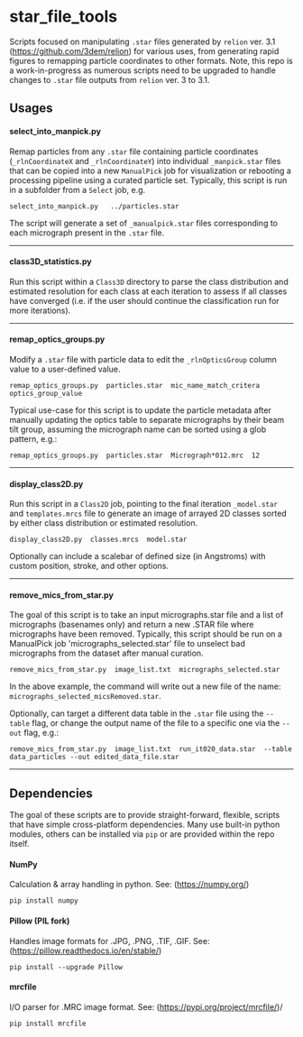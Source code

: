 # star_file_tools
Scripts focused on manipulating `.star` files generated by `relion` ver. 3.1 (https://github.com/3dem/relion) for various uses, from generating rapid figures to remapping particle coordinates to other formats. Note, this repo is a work-in-progress as numerous scripts need to be upgraded to handle changes to `.star` file outputs from `relion` ver. 3 to 3.1. 

## Usages

#### select_into_manpick.py
Remap particles from any `.star` file containing particle coordinates (`_rlnCoordinateX` and `_rlnCoordinateY`) into individual `_manpick.star` files that can be copied into a new `ManualPick` job for visualization or rebooting a processing pipeline using a curated particle set. Typically, this script is run in a subfolder from a `Select` job, e.g.

`select_into_manpick.py   ../particles.star `

The script will generate a set of `_manualpick.star` files corresponding to each micrograph present in the `.star` file.

-----
#### class3D_statistics.py
Run this script within a `Class3D` directory to parse the class distribution and estimated resolution for each class at each iteration to assess if all classes have converged (i.e. if the user should continue the classification run for more iterations).  


-----
#### remap_optics_groups.py
Modify a `.star` file with particle data to edit the `_rlnOpticsGroup` column value to a user-defined value.  

`remap_optics_groups.py  particles.star  mic_name_match_critera  optics_group_value  `

Typical use-case for this script is to update the particle metadata after manually updating the optics table to separate micrographs by their beam tilt group, assuming the micrograph name can be sorted using a glob pattern, e.g.:

`remap_optics_groups.py  particles.star  Micrograph*012.mrc  12  `

-----
#### display_class2D.py
Run this script in a `Class2D` job, pointing to the final iteration `_model.star` and `templates.mrcs` file to generate an image of arrayed 2D classes sorted by either class distribution or estimated resolution. 

`display_class2D.py  classes.mrcs  model.star  `

Optionally can include a scalebar of defined size (in Angstroms) with custom position, stroke, and other options.

-----
#### remove_mics_from_star.py
The goal of this script is to take an input micrographs.star file and a list of micrographs (basenames only) and return a new .STAR file where micrographs have been removed. Typically, this script should be run on a ManualPick job 'micrographs_selected.star' file to unselect bad micrographs from the dataset after manual curation.

`remove_mics_from_star.py  image_list.txt  micrographs_selected.star  `

In the above example, the command will write out a new file of the name: `micrographs_selected_micsRemoved.star`.

Optionally, can target a different data table in the `.star` file using the `--table` flag, or change the output name of the file to a specific one via the `--out` flag, e.g.:

`remove_mics_from_star.py  image_list.txt  run_it020_data.star  --table data_particles --out edited_data_file.star`

---

## Dependencies
The goal of these scripts are to provide straight-forward, flexible, scripts that have simple cross-platform dependencies. Many use built-in python modules, others can be installed via `pip` or are provided within the repo itself. 

#### NumPy
Calculation & array handling in python. See: (https://numpy.org/)

`pip install numpy`

#### Pillow (PIL fork)  
Handles image formats for .JPG, .PNG, .TIF, .GIF. See: (https://pillow.readthedocs.io/en/stable/)  

`pip install --upgrade Pillow`

#### mrcfile   
I/O parser for .MRC image format. See: (https://pypi.org/project/mrcfile/)/

`pip install mrcfile`
